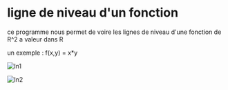 # ligne de niveau d'un fonction

ce programme nous permet de voire les lignes de niveau d'une fonction de R^2 a valeur dans R

un exemple : f(x,y) = x*y

![ln1](https://user-images.githubusercontent.com/38382073/175566938-e368962c-e0fe-4bb0-a264-cd579ee9cc06.PNG)

![ln2](https://user-images.githubusercontent.com/38382073/175567423-6fdf6112-7583-4ea5-8883-08825c2731cd.PNG)
